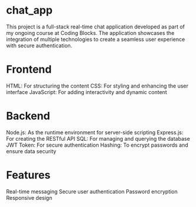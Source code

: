 # chat_app
This project is a full-stack real-time chat application developed as part of my ongoing course at Coding Blocks. The application showcases the integration of multiple technologies to create a seamless user experience with secure authentication.
# Frontend
HTML: For structuring the content
CSS: For styling and enhancing the user interface
JavaScript: For adding interactivity and dynamic content
# Backend
Node.js: As the runtime environment for server-side scripting
Express.js: For creating the RESTful API
SQL: For managing and querying the database
JWT Token: For secure authentication
Hashing: To encrypt passwords and ensure data security
# Features
Real-time messaging
Secure user authentication
Password encryption
Responsive design
